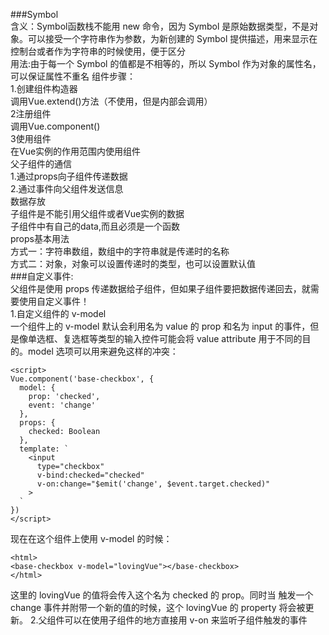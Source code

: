 ###Symbol  
含义：Symbol函数栈不能用 new 命令，因为 Symbol 是原始数据类型，不是对象。可以接受一个字符串作为参数，为新创建的 Symbol 提供描述，用来显示在控制台或者作为字符串的时候使用，便于区分   
用法:由于每一个 Symbol 的值都是不相等的，所以 Symbol 作为对象的属性名，可以保证属性不重名 
组件步骤：   
1.创建组件构造器   
调用Vue.extend()方法（不使用，但是内部会调用）  
2注册组件   
调用Vue.component()   
3使用组件  
在Vue实例的作用范围内使用组件   
父子组件的通信  
1.通过props向子组件传递数据  
2.通过事件向父组件发送信息  
数据存放  
子组件是不能引用父组件或者Vue实例的数据  
子组件中有自己的data,而且必须是一个函数  
props基本用法  
方式一：字符串数组，数组中的字符串就是传递时的名称  
方式二：对象，对象可以设置传递时的类型，也可以设置默认值  
###自定义事件:     
父组件是使用 props 传递数据给子组件，但如果子组件要把数据传递回去，就需要使用自定义事件！  
1.自定义组件的 v-model   
一个组件上的 v-model 默认会利用名为 value 的 prop 和名为 input 的事件，但是像单选框、复选框等类型的输入控件可能会将 value attribute 用于不同的目的。model 选项可以用来避免这样的冲突：

	<script>
	Vue.component('base-checkbox', {
	  model: {
	    prop: 'checked',
	    event: 'change'
	  },
	  props: {
	    checked: Boolean
	  },
	  template: `
	    <input
	      type="checkbox"
	      v-bind:checked="checked"
	      v-on:change="$emit('change', $event.target.checked)"
	    >
	  `
	})
	</script>
现在在这个组件上使用 v-model 的时候：

	<html>
	<base-checkbox v-model="lovingVue"></base-checkbox>
	</html>
这里的 lovingVue 的值将会传入这个名为 checked 的 prop。同时当 <base-checkbox> 触发一个 change 事件并附带一个新的值的时候，这个 lovingVue 的 property 将会被更新。
2.父组件可以在使用子组件的地方直接用 v-on 来监听子组件触发的事件

